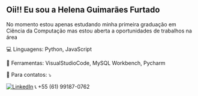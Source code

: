 ## Oii!! Eu sou a Helena Guimarães Furtado

<p align="left"> 
 No momento estou apenas estudando minha primeira graduação em Ciência da Computação mas estou aberta a oportunidades de trabalhos na área
</p>

<p align="left">
  💻  Linguagens: Python, JavaScript
</p>

<p align="left">
  💼 Ferramentas: VisualStudioCode, MySQL Workbench, Pycharm
</p>

<p align="left">
  📱 Para contatos: ⤵️
</p>

<p align="left">
  <a href="#" title="LinkedIn">
  <img src="https://img.shields.io/badge/-Linkedin-0e76a8?style=flat-square&logo=Linkedin&logoColor=white&link=www.linkedin.com/in/helena-furtado-21b543338" alt="LinkedIn"/></a>
 📞 +55 (61) 99187-0762
</p>
